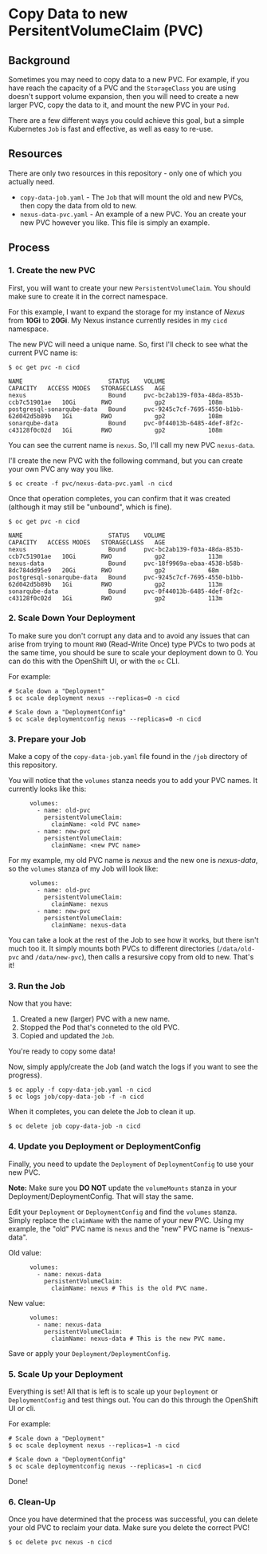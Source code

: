 # Copy Data to new PersitentVolumeClaim (PVC)

## Background

Sometimes you may need to copy data to a new PVC.  For example, if you have reach the capacity of a PVC and the `StorageClass` you are using doesn't support volume expansion, then you will need to create a new larger PVC, copy the data to it, and mount the new PVC in your `Pod`.

There are a few different ways you could achieve this goal, but a simple Kubernetes `Job` is fast and effective, as well as easy to re-use.

## Resources

There are only two resources in this repository - only one of which you actually need.

* `copy-data-job.yaml` - The `Job` that will mount the old and new PVCs, then copy the data from old to new.
* `nexus-data-pvc.yaml` - An example of a new PVC.  You an create your new PVC however you like.  This file is simply an example.

## Process

### 1. Create the new PVC

First, you will want to create your new `PersistentVolumeClaim`.  You should make sure to create it in the correct namespace.

For this example, I want to expand the storage for my instance of *Nexus* from **10Gi** to **20Gi**.  My Nexus instance currently resides in my `cicd` namespace.

The new PVC will need a unique name.  So, first I'll check to see what the current PVC name is:


```
$ oc get pvc -n cicd

NAME                        STATUS    VOLUME                                     CAPACITY   ACCESS MODES   STORAGECLASS   AGE
nexus                       Bound     pvc-bc2ab139-f03a-48da-853b-ccb7c51901ae   10Gi       RWO            gp2            108m
postgresql-sonarqube-data   Bound     pvc-9245c7cf-7695-4550-b1bb-62d042d5b89b   1Gi        RWO            gp2            108m
sonarqube-data              Bound     pvc-0f44013b-6485-4def-8f2c-c43128f0c02d   1Gi        RWO            gp2            108m
```

You can see the current name is `nexus`.  So, I'll call my new PVC `nexus-data`.

I'll create the new PVC with the following command, but you can create your own PVC any way you like.

```
$ oc create -f pvc/nexus-data-pvc.yaml -n cicd
```

Once that operation completes, you can confirm that it was created (although it may still be "unbound", which is fine).

```
$ oc get pvc -n cicd

NAME                        STATUS    VOLUME                                     CAPACITY   ACCESS MODES   STORAGECLASS   AGE
nexus                       Bound     pvc-bc2ab139-f03a-48da-853b-ccb7c51901ae   10Gi       RWO            gp2            113m
nexus-data                  Bound     pvc-18f9969a-ebaa-4538-b58b-8dc784dd95e9   20Gi       RWO            gp2            68m
postgresql-sonarqube-data   Bound     pvc-9245c7cf-7695-4550-b1bb-62d042d5b89b   1Gi        RWO            gp2            113m
sonarqube-data              Bound     pvc-0f44013b-6485-4def-8f2c-c43128f0c02d   1Gi        RWO            gp2            113m
```

### 2. Scale Down Your Deployment

To make sure you don't corrupt any data and to avoid any issues that can arise from trying to mount `RWO` (Read-Write Once) type PVCs to two pods at the same time, you should be sure to scale your deployment down to 0.  You can do this with the OpenShift UI, or with the `oc` CLI.

For example:
```
# Scale down a "Deployment"
$ oc scale deployment nexus --replicas=0 -n cicd

# Scale down a "DeploymentConfig"
$ oc scale deploymentconfig nexus --replicas=0 -n cicd
```

### 3. Prepare your Job

Make a copy of the `copy-data-job.yaml` file found in the `/job` directory of this repository.

You will notice that the `volumes` stanza needs you to add your PVC names.  It currently looks like this:

```
      volumes:
        - name: old-pvc
          persistentVolumeClaim:
            claimName: <old PVC name>
        - name: new-pvc
          persistentVolumeClaim:
            claimName: <new PVC name>
```

For my example, my old PVC name is *nexus* and the new one is *nexus-data*, so the `volumes` stanza of my Job will look like:

```
      volumes:
        - name: old-pvc
          persistentVolumeClaim:
            claimName: nexus
        - name: new-pvc
          persistentVolumeClaim:
            claimName: nexus-data
```

You can take a look at the rest of the Job to see how it works, but there isn't much too it.  It simply mounts both PVCs to different directories (`/data/old-pvc` and `/data/new-pvc`), then calls a resursive copy from old to new.  That's it!

### 3. Run the Job

Now that you have:
1. Created a new (larger) PVC with a new name.
2. Stopped the Pod that's conneted to the old PVC.
3. Copied and updated the `Job`.

You're ready to copy some data!

Now, simply apply/create the Job (and watch the logs if you want to see the progress).

```
$ oc apply -f copy-data-job.yaml -n cicd
$ oc logs job/copy-data-job -f -n cicd
```

When it completes, you can delete the Job to clean it up.

```
$ oc delete job copy-data-job -n cicd
```

### 4. Update you Deployment or DeploymentConfig

Finally, you need to update the `Deployment` of `DeploymentConfig` to use your new PVC.

**Note:** Make sure you **DO NOT** update the `volumeMounts` stanza in your Deployment/DeploymentConfig.  That will stay the same.

Edit your `Deployment` or `DeploymentConfig` and find the `volumes` stanza.  Simply replace the `claimName` with the name of your new PVC.  Using my example, the "old" PVC name is `nexus` and the "new" PVC name is "nexus-data".  

Old value:
```
      volumes:
        - name: nexus-data
          persistentVolumeClaim:
            claimName: nexus # This is the old PVC name.
```

New value:
```
      volumes:
        - name: nexus-data
          persistentVolumeClaim:
            claimName: nexus-data # This is the new PVC name.
```

Save or apply your `Deployment/DeploymentConfig`.

### 5. Scale Up your Deployment

Everything is set!  All that is left is to scale up your `Deployment` or `DeploymentConfig` and test things out.  You can do this through the OpenShift UI or cli.

For example:
```
# Scale down a "Deployment"
$ oc scale deployment nexus --replicas=1 -n cicd

# Scale down a "DeploymentConfig"
$ oc scale deploymentconfig nexus --replicas=1 -n cicd
```

Done!

### 6. Clean-Up

Once you have determined that the process was successful, you can delete your old PVC to reclaim your data.  Make sure you delete the correct PVC!

```
$ oc delete pvc nexus -n cicd
```



